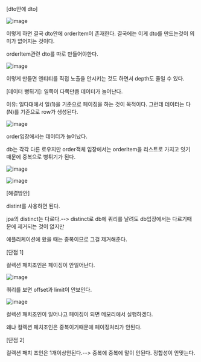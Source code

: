 [dto안에 dto]

![image](https://user-images.githubusercontent.com/108928206/193997041-55d3877f-a048-439b-b0f4-32eae69aeb2e.png)

이렇게 하면 결국 dto안에 orderItem이 존재한다. 결국에는 이게 dto를 만드는것이 의미가 없어지는 것이다.

orderItem관련 dto를 따로 만들어야한다.

![image](https://user-images.githubusercontent.com/108928206/193998012-c333b789-6c72-4611-8875-887132fb1326.png)

이렇게 만들면 엔티티를 직접 노출을 안시키는 것도 하면서 depth도 줄일 수 있다.

[데이터 뻥튀기]: 일쪽이 다쪽만큼 데이터가 늘어난다.

이유: 일다대에서 일(1)을 기준으로 페이징을 하는 것이 목적이다. 그런데 데이터는 다(N)를 기준으로 row가 생성된다.

![image](https://user-images.githubusercontent.com/108928206/194002288-75894f7a-fa7d-4ff7-9563-de0db75cbd47.png)

order입장에서는 데이터가 늘어났다.

db는 각각 다른 로우지만 order객체 입장에서는 orderItem을 리스트로 가지고 잇기 때문에 중복으로 뻥튀기가 된다.

![image](https://user-images.githubusercontent.com/108928206/194003419-b5b8905f-0d41-4df2-abc0-91930b4e2fd8.png)

![image](https://user-images.githubusercontent.com/108928206/194002824-b9cb2512-a62c-40b3-92b0-bd4b8b3f690c.png)

[해결방안]

distint를 사용하면 된다.

jpa의 distinct는 다르다.--> distinct로 db에 쿼리를 날려도 db입장에서는 다르기때문에 제거되는 것이 없지만

에플리케이션에 왔을 때는 중복이므로 그걸 제거해준다.

[단점 1]

컬렉션 패치조인은 페이징이 안일어난다.

![image](https://user-images.githubusercontent.com/108928206/194005525-e97620d1-51a6-4246-a5c8-37166779ec0d.png)

쿼리를 보면 offset과 limit이 안보인다.

![image](https://user-images.githubusercontent.com/108928206/194005655-153efecf-5262-4363-8c94-524fc89c72a8.png)

컬렉션 패치조인이 일어나고 페이징이 되면 메모리에서 실행하겠다. 

왜냐 컬렉션 페치조인은 중복이기때문에 페이징처리가 안된다.

[단점 2]

컬랙션 패치 조인은 1개이상안된다.--> 중복에 중복에 말이 안된다. 정합성이 안맞는다.

